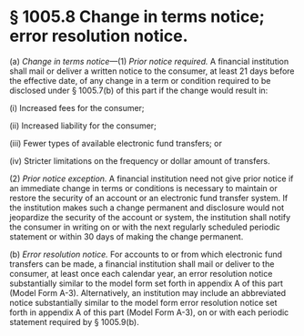 # § 1005.8   Change in terms notice; error resolution notice.

(a) *Change in terms notice*—(1) *Prior notice required.* A financial institution shall mail or deliver a written notice to the consumer, at least 21 days before the effective date, of any change in a term or condition required to be disclosed under § 1005.7(b) of this part if the change would result in:


(i) Increased fees for the consumer;


(ii) Increased liability for the consumer;


(iii) Fewer types of available electronic fund transfers; or


(iv) Stricter limitations on the frequency or dollar amount of transfers.


(2) *Prior notice exception.* A financial institution need not give prior notice if an immediate change in terms or conditions is necessary to maintain or restore the security of an account or an electronic fund transfer system. If the institution makes such a change permanent and disclosure would not jeopardize the security of the account or system, the institution shall notify the consumer in writing on or with the next regularly scheduled periodic statement or within 30 days of making the change permanent.


(b) *Error resolution notice.* For accounts to or from which electronic fund transfers can be made, a financial institution shall mail or deliver to the consumer, at least once each calendar year, an error resolution notice substantially similar to the model form set forth in appendix A of this part (Model Form A-3). Alternatively, an institution may include an abbreviated notice substantially similar to the model form error resolution notice set forth in appendix A of this part (Model Form A-3), on or with each periodic statement required by § 1005.9(b).




